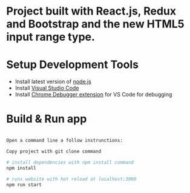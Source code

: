 # Project built with React.js, Redux and Bootstrap and the new HTML5 input range type.


# Setup Development Tools
 - Install latest version of [node.js](https://nodejs.org/en/)
 - Install [Visual Studio Code](https://code.visualstudio.com/)
 - Install [Chrome Debugger extension](https://marketplace.visualstudio.com/items?itemName=msjsdiag.debugger-for-chrome) for VS Code for debugging

# Build & Run app
``` bash

Open a command line a follow instrunctions:

Copy project with git clone command

# install dependencies with npm install command
npm install
 
# runs website with hot reload at localhost:3000
npm run start
